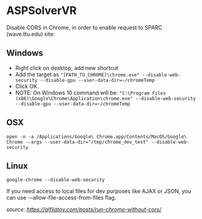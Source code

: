 # ASPSolverVR

Disable CORS in Chrome, in order to enable request to SPARC (wave.ttu.edu) site:

## Windows
- Right click on desktop, add new shortcut
- Add the target as ```"[PATH_TO_CHROME]\chrome.exe" --disable-web-security --disable-gpu --user-data-dir=~/chromeTemp```
- Click OK.
- NOTE: On Windows 10 command will be: ```"C:\Program Files (x86)\Google\Chrome\Application\chrome.exe" --disable-web-security --disable-gpu --user-data-dir=~/chromeTemp```

## OSX
    open -n -a /Applications/Google\ Chrome.app/Contents/MacOS/Google\ Chrome --args --user-data-dir="/tmp/chrome_dev_test" --disable-web-security

## Linux
    google-chrome --disable-web-security

If you need access to local files for dev purposes like AJAX or JSON, you can use -–allow-file-access-from-files flag.

*source: https://alfilatov.com/posts/run-chrome-without-cors/*